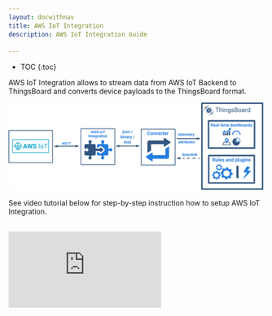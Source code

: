 ```yaml
---
layout: docwithnav
title: AWS IoT Integration
description: AWS IoT Integration Guide

---
```


* TOC
{:toc}

AWS IoT Integration allows to stream data from AWS IoT Backend to ThingsBoard and converts device payloads to the ThingsBoard format.

 ![image](/images/user-guide/integrations/aws-iot-integration.svg)
 
See video tutorial below for step-by-step instruction how to setup AWS IoT Integration.

<br/>
<div id="video">  
 <div id="video_wrapper">
     <iframe src="https://www.youtube.com/embed/LTl9mS4uXyg" frameborder="0" allowfullscreen></iframe>
 </div>
</div> 